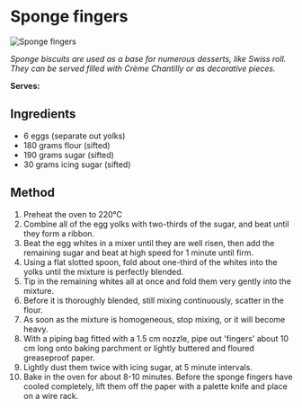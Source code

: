 # Sponge fingers

![Sponge fingers](resources/)

*Sponge biscuits are used as a base for numerous desserts, like Swiss roll. They can be served filled with Crème Chantilly or as decorative pieces.*

**Serves:** 

## Ingredients
- 6 eggs (separate out yolks)
- 180 grams flour (sifted)
- 190 grams sugar (sifted)
- 30 grams icing sugar (sifted)

## Method
1. Preheat the oven to 220°C
1. Combine all of the egg yolks with two-thirds of the sugar, and beat until they form a ribbon.
1. Beat the egg whites in a mixer until they are well risen, then add the remaining sugar and beat at high speed for 1 minute until firm.
1. Using a flat slotted spoon, fold about one-third of the whites into the yolks until the mixture is perfectly blended. 
1. Tip in the remaining whites all at once and fold them very gently into the mixture. 
1. Before it is thoroughly blended, still mixing continuously, scatter in the flour. 
1. As soon as the mixture is homogeneous, stop mixing, or it will become heavy.
1. With a piping bag fitted with a 1.5 cm nozzle, pipe out 'fingers' about 10 cm long onto baking parchment or lightly buttered and floured greaseproof paper. 
1. Lightly dust them twice with icing sugar, at 5 minute intervals. 
1. Bake in the oven for about 8-10 minutes. Before the sponge fingers have cooled completely, lift them off the paper with a palette knife and place on a wire rack.